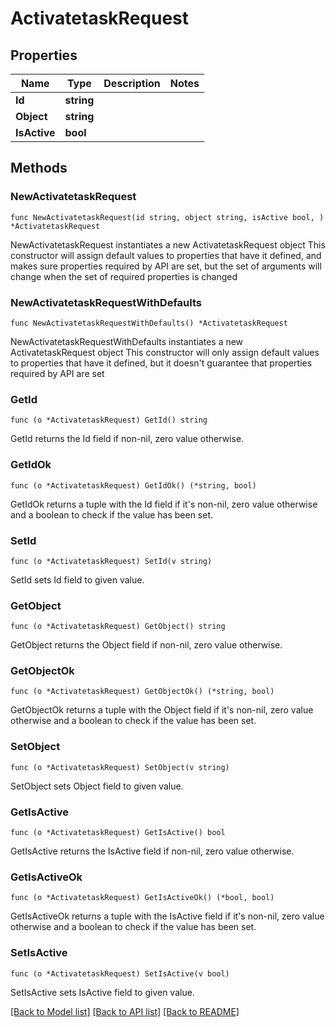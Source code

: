 # ActivatetaskRequest

## Properties

Name | Type | Description | Notes
------------ | ------------- | ------------- | -------------
**Id** | **string** |  | 
**Object** | **string** |  | 
**IsActive** | **bool** |  | 

## Methods

### NewActivatetaskRequest

`func NewActivatetaskRequest(id string, object string, isActive bool, ) *ActivatetaskRequest`

NewActivatetaskRequest instantiates a new ActivatetaskRequest object
This constructor will assign default values to properties that have it defined,
and makes sure properties required by API are set, but the set of arguments
will change when the set of required properties is changed

### NewActivatetaskRequestWithDefaults

`func NewActivatetaskRequestWithDefaults() *ActivatetaskRequest`

NewActivatetaskRequestWithDefaults instantiates a new ActivatetaskRequest object
This constructor will only assign default values to properties that have it defined,
but it doesn't guarantee that properties required by API are set

### GetId

`func (o *ActivatetaskRequest) GetId() string`

GetId returns the Id field if non-nil, zero value otherwise.

### GetIdOk

`func (o *ActivatetaskRequest) GetIdOk() (*string, bool)`

GetIdOk returns a tuple with the Id field if it's non-nil, zero value otherwise
and a boolean to check if the value has been set.

### SetId

`func (o *ActivatetaskRequest) SetId(v string)`

SetId sets Id field to given value.


### GetObject

`func (o *ActivatetaskRequest) GetObject() string`

GetObject returns the Object field if non-nil, zero value otherwise.

### GetObjectOk

`func (o *ActivatetaskRequest) GetObjectOk() (*string, bool)`

GetObjectOk returns a tuple with the Object field if it's non-nil, zero value otherwise
and a boolean to check if the value has been set.

### SetObject

`func (o *ActivatetaskRequest) SetObject(v string)`

SetObject sets Object field to given value.


### GetIsActive

`func (o *ActivatetaskRequest) GetIsActive() bool`

GetIsActive returns the IsActive field if non-nil, zero value otherwise.

### GetIsActiveOk

`func (o *ActivatetaskRequest) GetIsActiveOk() (*bool, bool)`

GetIsActiveOk returns a tuple with the IsActive field if it's non-nil, zero value otherwise
and a boolean to check if the value has been set.

### SetIsActive

`func (o *ActivatetaskRequest) SetIsActive(v bool)`

SetIsActive sets IsActive field to given value.



[[Back to Model list]](../README.md#documentation-for-models) [[Back to API list]](../README.md#documentation-for-api-endpoints) [[Back to README]](../README.md)


